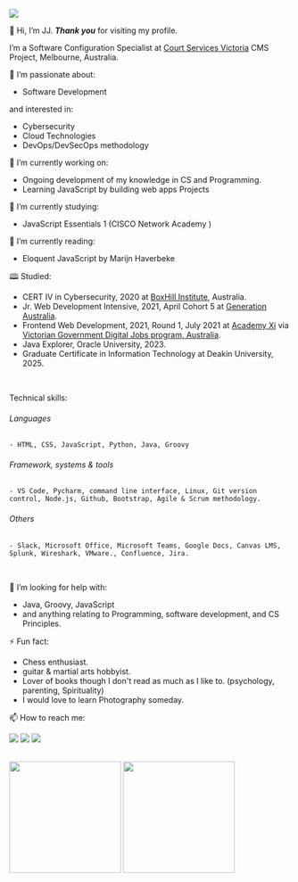 ![](images/Modern%20Geometric%20Green%20General%20Linkedin%20Banner.png)
  
👋 Hi, I’m JJ. **_Thank you_** for visiting my profile.

 I’m a Software Configuration Specialist at [Court Services Victoria](https://www.courts.vic.gov.au/) CMS Project, Melbourne, Australia.

👀 I’m passionate about:

   - Software Development
   
and interested in:

   - Cybersecurity
   - Cloud Technologies
   - DevOps/DevSecOps methodology

🔭 I’m currently working on:

   - Ongoing development of my knowledge in CS and Programming.
   - Learning JavaScript by building web apps Projects 

🌱 I’m currently studying:

   - JavaScript Essentials 1 (CISCO Network Academy )
     
📖 I’m currently reading:
   - Eloquent JavaScript by Marijn Haverbeke

🕮 Studied:

   - CERT IV in Cybersecurity, 2020 at [BoxHill Institute](https://www.boxhill.edu.au/courses/certificate-iv-in-cyber-security-ct416-d/), Australia.
   - Jr. Web Development Intensive, 2021, April Cohort 5 at [Generation Australia](https://australia.generation.org/programs/become-a-web-developer/).
   - Frontend Web Development, 2021, Round 1, July 2021 at [Academy Xi](https://www.credly.com/badges/1f44a640-2c05-45f9-8da4-9319f6442a6b) via [Victorian Government Digital Jobs program, Australia](https://djpr.vic.gov.au/digital-jobs).
   - Java Explorer, Oracle University, 2023.
   - Graduate Certificate in Information Technology at Deakin University, 2025.
<br>

Technical skills:
###### Languages
    - HTML, CSS, JavaScript, Python, Java, Groovy
###### Framework, systems & tools
    - VS Code, Pycharm, command line interface, Linux, Git version control, Node.js, Github, Bootstrap, Agile & Scrum methodology.
###### Others
    - Slack, Microsoft Office, Microsoft Teams, Google Docs, Canvas LMS, Splunk, Wireshark, VMware., Confluence, Jira.
<br>

🤔 I’m looking for help with:

   - Java, Groovy, JavaScript
   - and anything relating to Programming, software development, and CS Principles.

⚡ Fun fact:

   - Chess enthusiast.
   - guitar & martial arts hobbyist.
   - Lover of books though I don't read as much as I like to. (psychology, parenting, Spirituality)
   - I would love to learn Photography someday.

📫 How to reach me:

[![](images/linkedin50x50.png)](https://www.linkedin.com/in/IamJJChang/)
[![](images/twitter50x50.png)](https://twitter.com/IamJJChang)
[![](images/email_60x60.png)](mailto:jc@orbsdigital.com)

<br>
<div>
<img src="https://github-readme-stats.vercel.app/api/top-langs?username=Jayz-lab&show_icons=true&theme=radical" height="200">
<img src="https://github-readme-stats.vercel.app/api?username=Jayz-lab&show_icons=true&theme=radical" height="200">
</div>


<!---
Jayz-lab/Jayz-lab is a ✨ special ✨ repository because its `README.md` (this file) appears on your GitHub profile.
You can click the Preview link to take a look at your changes.
- 🔭 I’m currently working on …
- 🌱 I’m currently learning …
- 👯 I’m looking to collaborate on …
- 🤔 I’m looking for help with …
- 💬 Ask me about …
- 📫 How to reach me: …
- 😄 Pronouns: …
- ⚡ Fun fact: …
https://sarah-hart-landolt.medium.com/6-easy-steps-to-create-a-beautiful-github-profile-readme-edc7840b2c7
https://www.iconfinder.com/social-media-icons
https://docs.github.com/en/github/writing-on-github/getting-started-with-writing-and-formatting-on-github/basic-writing-and-formatting-syntax

syntax for spacing in filename.png -> ![](images/linkedin%20filename.png) %20
![top-langs](https://github-readme-stats.vercel.app/api/top-langs?username=Jayz-lab&show_icons=true&theme=radical)
![github stats](https://github-readme-stats.vercel.app/api?username=Jayz-lab&show_icons=true&theme=radical)

<img src="https://github-readme-stats.vercel.app/api/top-langs?username=Jayz-lab&show_icons=true&theme=radical" height="200">
<img src="https://github-readme-stats.vercel.app/api?username=Jayz-lab&show_icons=true&theme=radical" height="200">
--->
